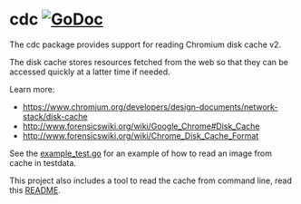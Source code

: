 # cdc [![GoDoc](https://godoc.org/github.com/schorlet/cdc?status.png)](https://godoc.org/github.com/schorlet/cdc)

The cdc package provides support for reading Chromium disk cache v2.

The disk cache stores resources fetched from the web so that they can be accessed quickly at a latter time if needed.

Learn more:
* https://www.chromium.org/developers/design-documents/network-stack/disk-cache
* http://www.forensicswiki.org/wiki/Google_Chrome#Disk_Cache
* http://www.forensicswiki.org/wiki/Chrome_Disk_Cache_Format

See the [example_test.go](example_test.go) for an example of how to read an image from cache in testdata.

This project also includes a tool to read the cache from command line, read this [README](cmd/cdc).
